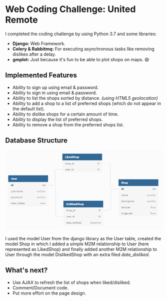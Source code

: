 # Web Coding Challenge: United Remote

I completed the coding challenge by using Python 3.7 and some libraries:
* **Django:** Web Framework.
* **Celery & Rabbitmq:** For executing asynchronous tasks like removing dislikes after a delay.
* **gmplot:** Just because it's fun to be able to plot shops on maps. :smile:

## Implemented Features
* Ability to sign up using email & password.
* Ability to sign in using email & password.
* Ability to list the shops sorted by distance. _(using HTML5 geolocation)_
* Ability to add a shop to a list of preferred shops (which do not appear in the default list).
* Ability to dislike shops for a certain amount of time.
* Ability to display the list of preferred shops.
* Ability to remove a shop from the preferred shops list.

## Database Structure
![Database Structure](/tables.png)  


I used the model User from the django library as the User table, created the model Shop in which I added a simple M2M relationship to User (here represented as LikedShop) and finally added another M2M relationship to User through the model DislikedShop with an extra filed *date_disliked*.


## What's next?
* Use AJAX to refresh the list of shops when liked/disliked.  
* Comment/Document code.  
* Put more effort on the page design.
